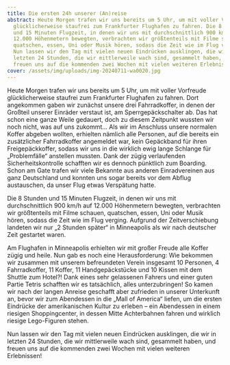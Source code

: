 ```yaml
---
title: Die ersten 24h unserer (An)reise
abstract: Heute Morgen trafen wir uns bereits um 5 Uhr, um mit voller Vorfreude
  glücklicherweise staufrei zum Frankfurter Flughafen zu fahren. Die 8 Stunden
  und 15 Minuten Flugzeit, in denen wir uns mit durchschnittlich 900 km/h auf
  12.000 Höhenmetern bewegten, verbrachten wir größtenteils mit Filme schauen,
  quatschen, essen, Uni oder Musik hören, sodass die Zeit wie im Flug verging.
  Nun lassen wir den Tag mit vielen neuen Eindrücken ausklingen, die wir in
  letzten 24 Stunden, die wir mittlerweile wach sind, gesammelt haben, und
  freuen uns auf die kommenden zwei Wochen mit vielen weiteren Erlebnissen!
cover: /assets/img/uploads/img-20240711-wa0020.jpg
---
```

Heute Morgen trafen wir uns bereits um 5 Uhr, um mit voller Vorfreude glücklicherweise staufrei zum Frankfurter Flughafen zu fahren. Dort angekommen gaben wir zunächst unsere drei Fahrradkoffer, in denen der Großteil unserer Einräder verstaut ist, am Sperrgepäckschalter ab. Das hat schon eine ganze Weile gedauert, doch zu diesem Zeitpunkt wussten wir noch nicht, was auf uns zukommt… Als wir im Anschluss unsere normalen Koffer abgeben wollten, erhielten nämlich alle Personen, auf die bereits ein zusätzlicher Fahrradkoffer angemeldet war, kein Gepäckband für ihren Freigepäckkoffer, sodass wir uns in die wirklich ewig lange Schlange für „Problemfälle“ anstellen mussten. Dank der zügig verlaufenden Sicherheitskontrolle schafften wir es dennoch pünktlich zum Boarding. Schon am Gate trafen wir viele Bekannte aus anderen Einradvereinen aus ganz Deutschland und konnten uns sogar bereits vor dem Abflug austauschen, da unser Flug etwas Verspätung hatte. 

Die 8 Stunden und 15 Minuten Flugzeit, in denen wir uns mit durchschnittlich 900 km/h auf 12.000 Höhenmetern bewegten, verbrachten wir größtenteils mit Filme schauen, quatschen, essen, Uni oder Musik hören, sodass die Zeit wie im Flug verging. Aufgrund der Zeitverschiebung landeten wir nur „2 Stunden später“ in Minneapolis als wir nach deutscher Zeit gestartet waren. 

Am Flughafen in Minneapolis erhielten wir mit großer Freude alle Koffer zügig und heile. Nun gab es noch eine Herausforderung: Wie bekommen wir zusammen mit unserem befreundeten Verein insgesamt 10 Personen, 4 Fahrradkoffer, 11 Koffer, 11 Handgepäckstücke und 10 Kissen mit dem Shuttle zum Hotel?! Dank eines sehr gelassenen Fahrers und einer guten Partie Tetris schafften wir es tatsächlich, alles unterzubringen! So kamen wir nach der langen Anreise geschafft aber zufrieden in unserer Unterkunft an, bevor wir zum Abendessen in die „Mall of America“ liefen, um die ersten Eindrücke der amerikanischen Kultur zu erleben – ein Abendessen in einem riesigen Shoppingcenter, in dessen Mitte Achterbahnen fahren und wirklich riesige Lego-Figuren stehen. 

Nun lassen wir den Tag mit vielen neuen Eindrücken ausklingen, die wir in letzten 24 Stunden, die wir mittlerweile wach sind, gesammelt haben, und freuen uns auf die kommenden zwei Wochen mit vielen weiteren Erlebnissen!
